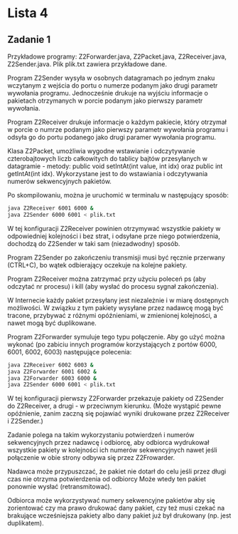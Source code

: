 Lista 4
===

Zadanie 1
---

Przykładowe programy: Z2Forwarder.java, Z2Packet.java, Z2Receiver.java, Z2Sender.java. Plik plik.txt zawiera przykładowe dane.

Program Z2Sender wysyła w osobnych datagramach po jednym znaku wczytanym z wejścia do portu o numerze podanym jako drugi parametr wywołania programu. Jednocześnie drukuje na wyjściu informacje o pakietach otrzymanych w porcie podanym jako pierwszy parametr wywołania. 

Program Z2Receiver drukuje informacje o każdym pakiecie, który otrzymał w porcie o numrze podanym jako pierwszy parametr wywołania programu i odsyła go do portu podanego jako drugi paramer wywołania programu. 

Klasa Z2Packet, umożliwia wygodne wstawianie i odczytywanie czterobajtowych liczb całkowitych do tablicy bajtów przesyłanych w datagramie - metody: public void setIntAt(int value, int idx) oraz public int getIntAt(int idx). Wykorzystane jest to do wstawiania i odczytywania numerów sekwencyjnych pakietów.

Po skompilowaniu, można je uruchomić w terminalu w następujący sposób: 
```bash
java Z2Receiver 6001 6000 &
java Z2Sender 6000 6001 < plik.txt
```

W tej konfiguracji Z2Receiver powinien otrzymywać wszystkie pakiety w odpowiedniej kolejności i bez strat, i odsyłane prze niego potwierdzenia, dochodzą do Z2Sender w taki sam (niezadwodny) sposób. 

Program Z2Sender po zakończeniu transmisji musi być ręcznie przerwany (CTRL+C), bo wątek odbierający oczekuje na kolejne pakiety. 

Program Z2Receiver można zatrzymać przy użyciu poleceń ps (aby odczytać nr procesu) i kill (aby wysłać do procesu sygnał zakończenia). 

W Internecie każdy pakiet przesyłany jest niezależnie i w miarę dostępnych możliwości. W związku z tym pakiety wysyłane przez nadawcę mogą być tracone, przybywać z różnymi opóźnieniami, w zmienionej kolejności, a nawet mogą być duplikowane. 

Program Z2Forwarder symuluje tego typu połączenie. Aby go użyć można wykonać (po zabiciu innych programów korzystających z portów 6000, 6001, 6002, 6003) następujące polecenia: 
```bash
java Z2Receiver 6002 6003 &
java Z2Forwarder 6001 6002 & 
java Z2Forwarder 6003 6000 & 
java Z2Sender 6000 6001 < plik.txt 
```

W tej konfiguracji pierwszy Z2Forwarder przekazuje pakiety od Z2Sender do Z2Receiver, a drugi - w przeciwnym kierunku. (Może wystąpić pewne opóźnienie, zanim zaczną się pojawiać wyniki drukowane przez Z2Receiver i Z2Sender.)

Zadanie polega na takim wykorzystaniu potwierdzeń i numerów sekwencyjnych przez nadawcę i odbiorcę, aby odbiorca wydrukował wszystkie pakiety w kolejności ich numerów sekwencyjnych nawet jeśli połączenie w obie strony odbywa się przez Z2Frowarder. 

Nadawca może przypuszczać, że pakiet nie dotarł do celu jeśli przez długi czas nie otrzyma potwierdzenia od odbiorcy Może wtedy ten pakiet ponownie wysłać (retransmitować). 

Odbiorca może wykorzystywać numery sekwencyjne pakietów aby się zorientować czy ma prawo drukować dany pakiet, czy też musi czekać na brakujące wcześniejsza pakiety albo dany pakiet już był drukowany (np. jest duplikatem).